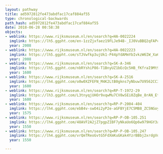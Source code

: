 ```yaml
---
layout: pathway
title: ad5972812fe473abdfac17caf884af55
type: chronological-backwards
path_hash: ad5972812fe473abdfac17caf884af55
date: 2018-06-28 00:58:38
objects:
- weblink: https://www.rijksmuseum.nl/en/search?q=HA-0022224
  imglink: https://lh5.ggpht.com/en-1zzZjxfaez19FLJe94B-_IJ0VuBBQ2qFAPcVyhnKKp0QBf0s-gRVedrWChrauOwR2VZIpTvfONvLiAR_SepKV_1I=s200
  year: 2008
- weblink: https://www.rijksmuseum.nl/en/search?q=HA-0022223
  imglink: https://lh5.ggpht.com/sTJVwfkp3ujUk1-P44pYdAMmYbIvkzW6IW_Xa65ubCGdtaF5jAtWQ1p1eEJ-9J0obyrDkjTW018lm3j9_L9gO9eYb1s=s200
  year: 2008
- weblink: https://www.rijksmuseum.nl/en/search?q=SK-A-346
  imglink: https://lh5.ggpht.com/nbRYshiP86-T1BnyUZ1bEcQc5HB_fKfraI9Mt9o7mFNG8vX7j6a29TFauS92N-qMis2f7tjxZMamt6bHeblrM1BH2A=s200
  year: 1600
- weblink: https://www.rijksmuseum.nl/en/search?q=SK-A-2516
  imglink: https://lh4.ggpht.com/o0w0XZFEFN_M4K2LtB0gkns7yNbuw7U9562CC312AQs2sxWjLPwecz_Mq4ywOD-e2yPoa9xEOEQ1-tqzR2t6pVCsPbdu=s200
  year: 1600
- weblink: https://www.rijksmuseum.nl/en/search?q=RP-T-1972-29
  imglink: https://lh3.ggpht.com/L3tnyqjUHOr9xqwMu7CV8wSEi0ZqBe_8rAN_EtPdj2jUipbzdCy2lKu2BwG_muskIsVuRyz3AvQnBzTCZRAGdfbOTg=s200
  year: 1600
- weblink: https://www.rijksmuseum.nl/en/search?q=RP-P-2004-404
  imglink: https://lh4.ggpht.com/ebB4v-swO4i2yP2e-aGFBYjE7C5MB8_ZC5NGoy2hrsvvoCCbXVSfWyi1k9glC_v1u43V2NE24eZoef9114_QRkMw6bQ2=s200
  year: 1575
- weblink: https://www.rijksmuseum.nl/en/search?q=RP-P-OB-105.251
  imglink: https://lh4.ggpht.com/48AVF2A2jZ7pgpZIBF7yNkaUo6Qp6w979HGY3aVv-pZruuy_g-rhqynMyDWZHKhqGiJvvThPXEB-lCxNwHsXugsI8-8=s200
  year: 1550
- weblink: https://www.rijksmuseum.nl/en/search?q=RP-P-OB-105.247
  imglink: https://lh4.ggpht.com/vrQmTReoGvtG5FdXmKuGKak4YzrBBbj2xrdgVd2WKhhpJycZU7-l7Z5XVxEnPCp_TwvuBvX1c68yBzenYkVRI1vaqu8=s200
  year: 1550

---
```

